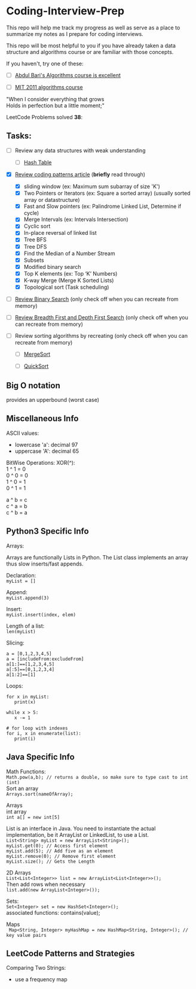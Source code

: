 # Coding-Interview-Prep

This repo will help me track my progress as well as serve as a place to summarize my notes as I prepare for coding interviews. 

This repo will be most helpful to you if you have already taken a data structure and algorithms course or are familiar with those concepts.

If you haven't, try one of these:

- [ ] [Abdul Bari's Algorithms course is excellent](https://www.youtube.com/playlist?list=PLDN4rrl48XKpZkf03iYFl-O29szjTrs_O)

- [ ] [MIT 2011 algorithms course](https://www.youtube.com/watch?v=HtSuA80QTyo&list=PLUl4u3cNGP61Oq3tWYp6V_F-5jb5L2iHb&index=2&t=0s)


"When I consider everything that grows<br>
Holds in perfection but a little moment;"

LeetCode Problems solved **38**:

## Tasks:
- [ ] Review any data structures with weak understanding
   - [ ] [Hash Table](https://www.youtube.com/watch?v=mFY0J5W8Udk)

- [x] [Review coding patterns article](https://hackernoon.com/14-patterns-to-ace-any-coding-interview-question-c5bb3357f6ed) (**briefly** read through)
  - [x] sliding window (ex: Maximum sum subarray of size 'K')
  - [x] Two Pointers or Iterators (ex: Square a sorted array) (usually sorted array or datastructure)
  - [x] Fast and Slow pointers (ex: Palindrome Linked List, Determine if cycle)
  - [x] Merge Intervals (ex: Intervals Intersection)
  - [x] Cyclic sort
  - [x] In-place reversal of linked list
  - [x] Tree BFS
  - [x] Tree DFS
  - [x] Find the Median of a Number Stream
  - [x] Subsets
  - [x] Modified binary search
  - [x] Top K elements (ex: Top ‘K’ Numbers)
  - [x] K-way Merge (Merge K Sorted Lists)
  - [x] Topological sort (Task scheduling)

- [ ] [Review Binary Search](https://www.youtube.com/watch?v=C2apEw9pgtw) (only check off when you can recreate from memory)

- [ ] [Review Breadth First and Depth First Search](https://www.youtube.com/watch?v=pcKY4hjDrxk) (only check off when you can recreate from memory)

- [ ] Review sorting algorithms by recreating (only check off when you can recreate from memory)
  - [ ] [MergeSort](https://www.youtube.com/watch?v=mB5HXBb_HY8)
  - [ ] [QuickSort](https://www.youtube.com/watch?v=7h1s2SojIRw)
  
  
## Big O notation
provides an upperbound (worst case)


## Miscellaneous Info
ASCII values:
- lowercase 'a': decimal 97
- uppercase 'A': decimal 65

BitWise Operations:
XOR(^):<br>
1 ^ 1 = 0<br>
0 ^ 0 = 0<br>
1 ^ 0 = 1<br>
0 ^ 1 = 1<br>

a ^ b = c<br>
c ^ a = b<br>
c ^ b = a<br>

## Python3 Specific Info
Arrays:

Arrays are functionally Lists in Python. The List class
implements an array thus slow inserts/fast appends.

Declaration:<br>
```myList = []```

Append:<br>
``` myList.append(3) ```

Insert:<br>
``` myList.insert(index, elem) ```

Length of a list:<br>
```len(myList)```

Slicing:<br>
```
a = [0,1,2,3,4,5]
a = [includeFrom:excludeFrom]
a[1:]==[1,2,3,4,5]
a[:5]==[0,1,2,3,4]
a[1:2]==[1]
```

Loops:
```
for x in myList:
   print(x)
  
while x > 5:
   x -= 1

# for loop with indexes
for i, x in enumerate(list):
   print(i)
```

## Java Specific Info
Math Functions:<br>
``` Math.pow(a,b); // returns a double, so make sure to type cast to int (int) ```<br>
Sort an array<br>
```Arrays.sort(nameOfArray);```

Arrays<br>
int array<br>
``` int a[] = new int[5] ```

List is an interface in Java. You need to instantiate the actual implementation, be it ArrayList or LinkedList, to use a List.<br>
``` List<String> myList = new ArrayList<String>(); ```<br>
``` myList.get(0); // Access first element ```<br>
``` myList.add(5); // Add five as an element ```<br>
``` myList.remove(0); // Remove first element ```<br>
``` myList.size(); // Gets the Length ```<br>

2D Arrays<br>
``` List<List<Integer>> list = new ArrayList<List<Integer>>(); ```<br>
Then add rows when necessary<br>
``` list.add(new ArrayList<Integer>()); ```<br>



Sets:<br>
``` Set<Integer> set = new HashSet<Integer>(); ``` <br>
associated functions: contains(value);

Maps<br>
``` Map<String, Integer> myHashMap = new HashMap<String, Integer>(); // key value pairs```

## LeetCode Patterns and Strategies


Comparing Two Strings:
- use a frequency map
